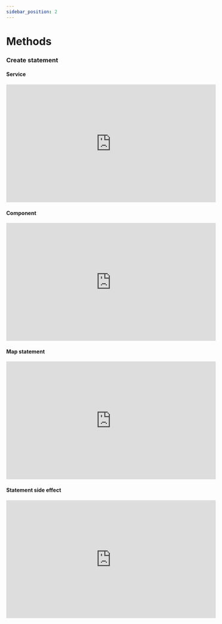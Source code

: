 ```yaml
---
sidebar_position: 2
---
```


# Methods

<!-- ## Create new method

Add Video! -->

### Create statement

#### Service

<iframe width="560" height="315" src="https://www.youtube.com/embed/QgF-v4Obj4s" title="YouTube video player" frameborder="0" allow="accelerometer; autoplay; clipboard-write; encrypted-media; gyroscope; picture-in-picture" allowfullscreen></iframe>

#### Component

<iframe width="560" height="315" src="https://www.youtube.com/embed/lyN8w7NXL9o" title="YouTube video player" frameborder="0" allow="accelerometer; autoplay; clipboard-write; encrypted-media; gyroscope; picture-in-picture" allowfullscreen></iframe>

#### Map statement

<iframe width="560" height="315" src="https://www.youtube.com/embed/FYC5gO_Oxxw" title="YouTube video player" frameborder="0" allow="accelerometer; autoplay; clipboard-write; encrypted-media; gyroscope; picture-in-picture" allowfullscreen></iframe>

#### Statement side effect

<iframe width="560" height="315" src="https://www.youtube.com/embed/E1aNoaiHEKg" title="YouTube video player" frameborder="0" allow="accelerometer; autoplay; clipboard-write; encrypted-media; gyroscope; picture-in-picture" allowfullscreen></iframe>
